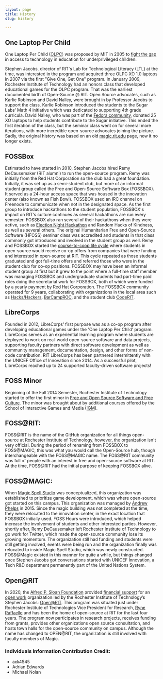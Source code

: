 ```yaml
---
layout: page
title: History
slug: history

---
```


## One Laptop Per Child

One Laptop Per Child ([OLPC](https://laptop.org/)) was proposed by MIT in 2005 to [fight the gap](https://laptop.org/aboutolpc/) in access to technology in education for underprivileged children.

Stephen Jacobs, director of RIT's Lab for Technological Literacy (LTL) at the time, was interested in the program and acquired three OLPC XO 1.0 laptops in 2007 via the first "Give One, Get One" program. 
In January 2009, Rochester Institute of Technology had an honors class that developed educational games for the OLPC program. That was the earliest documented birth of Open-Source @ RIT. 
Open Source advocates, such as Karlie Robinson and David Nalley, were brought in by Professor Jacobs to support the class.
Karlie Robinson introduced the students to the Sugar Labs' Math 4 initiative which was dedicated to supporting 4th grade curricula. 
David Nalley, who was part of the [Fedora community](https://fedoraproject.org), donated 25 XO laptops to help students contribute to the Sugar initiative.
This ended the first iteration of the class, but the seminar class went on for several more iterations, with more incredible open-source advocates joining the picture.
Sadly, the original history was based on an old [magic.rit.edu](https://web.archive.org/web/20150427134219/http://magic.rit.edu/foss/history.html) page, now it no longer exists.



## FOSSBox

Estimated to have started in 2010, Stephen Jacobs hired Remy DeCausemaker (RIT alumni) to run the open-source program. Remy was initially from the Red Hat Corporation so the club had a great foundation.
Initially, it was set up as a semi-student club, but more of an informal student group called the Free and Open-Source Software Box (FOSSBOX). It served as a 24-hour access space that was housed in the innovation center (also known as Fish Bowl). FOSSBOX used an IRC channel on Freenode to communicate when not in the designated space.
As the first group to introduce hackathons to the student population, FOSSBOX's impact on RIT's culture continues as several hackathons are run every semester.
FOSSBOX also ran several of their hackathons when they were active, such as [Election Night Hackathon](https://fossrit.github.io/events/2019/11/05/election-night-hackathon/) and Random Hacks of Kindness, as well as several others.
The original Humanitarian Free and Open-Source Software (HFOSS) seminar class was accredited and students in that class commonly got introduced and involved in the student group as well.
Remy and FOSSBOX started the [course-to-coop life cycle](https://opensource.com/education/10/3/course-co-op-lifecycle-openinnovationrit) where students in open-source would receive co-op offers from companies that were funding and interested in open-source at RIT. This cycle repeated as those students graduated and got full-time offers and referred those who were in the student club for co-op positions.
FOSSBOX may have been an informal student group at first but it grew to the point where a full-time staff member was managing FOSSBOX and undergraduate students had part-time paid roles doing the secretarial work for FOSSBOX, both of which were funded by a yearly payment by Red Hat Corporation.
The FOSSBOX community operated for 9 years, collaborating with organizations in the local area such as [Hacks/Hackers](https://www.hackshackers.com/), [BarCampROC](https://rocwiki.org/BarCamp_Rochester), and the student club [CodeRIT](https://github.com/codeRIT).



## LibreCorps

Founded in 2012, LibreCorps' first purpose was as a co-op program after developing educational games under the 'One Laptop Per Child' program.
LibreCorps serves as an experiential learning program where students are deployed to work on real-world open-source software and data projects, supporting faculty partners with direct software development as well as community management, documentation, design, and other forms of non-code contribution.
RIT LibreCorps has been partnered intermittently with the UNICEF Office of Innovation since 2014.
As a successful pilot, LibreCorps reached up to 24 supported faculty-driven software projects!



## FOSS Minor

Beginning of the Fall 2014 Semester, Rochester Institute of Technology started to offer the first minor in [Free and Open Source Software and Free Culture](https://www.rit.edu/study/free-and-open-source-software-and-free-culture-minor).
The minor was brought about by additional courses offered by the School of Interactive Games and Media ([IGM](https://www.rit.edu/computing/school-interactive-games-and-media)).



## FOSS@RIT:

FOSS@RIT is the name of the GitHub organization for all things open-source at Rochester Institute of Technology, however, the organization isn't very official. 
During the period of renaming from FOSSBOX to FOSS@MAGIC, this was what you would call the Open-Source hub, though interchangeable with the FOSS@MAGIC name.
The FOSS@RIT community was full of people with an interest in free and open-source software at RIT. At the time, FOSS@RIT had the initial purpose of keeping FOSSBOX alive.



## FOSS@MAGIC:

When [Magic Spell Studio](https://www.rit.edu/magic/magic-spell-studios) was conceptualized, this organization was established to prioritize game development, which was where open-source got started on this campus.
This organization was managed by [Andrew Phelps](https://professorandrewphelps.net/) in 2015. Since the magic building was not completed at the time, they were relocated to the innovation center, in the exact location that FOSSBOX initially used. 
FOSS Hours were introduced, which helped increase the involvement of students and other interested parties. However, shortly after, Remy DeCausemaker left Rochester Institute of Technology to go work for Twitter, which made the open-source community lose its growing momentum.
The organization still had funding and students were still getting involved, events were being run and the organization finally was relocated to inside Magic Spell Studio, which was newly constructed. FOSS@Magic existed in this manner for quite a while, but things changed once Stephen Jacobs got conversations started with UNICEF Innovation, a Tech R&D department permanently part of the United Nations System.



## Open@RIT

In 2020, the [Alfred P. Sloan Foundation](https://sloan.org/) provided [financial support](https://sloan.org/grant-detail/10076) for an [open work](https://openworkdefinition.com/) organization led by the Rochester Institute of Technology’s Stephen Jacobs: [Open@RIT](https://openr.it/about/). 
This program was situated just under Rochester Institute of Technologies Vice President for Research, [Ryne Raffaelle](https://www.rit.edu/directory/rprsps-ryne-raffaelle) and has been the home of open-source at RIT for the last four years. 
The program now participates in research projects, receives funding from grants, provides other organizations open source consultation, and hosts town halls for the open-source community on campus. 
Although the name has changed to OPEN@RIT, the organization is still involved with faculty members of Magic.



### Individuals Information Contribution Credit:

* axk4545
* Adrian Edwards
* Michael Nolan